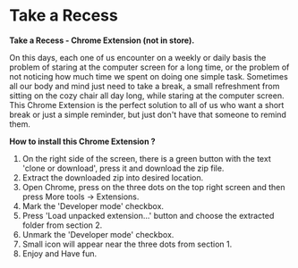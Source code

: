 # Take a Recess

**Take a Recess - Chrome Extension (not in store).**

On this days, each one of us encounter on a weekly or daily basis the problem of staring at the computer screen for a long time, or the problem of not noticing how much time we spent on doing one simple task.
Sometimes all our body and mind just need to take a break, a small refreshment from sitting on the cozy chair all day long, while staring at the computer screen.
This Chrome Extension is the perfect solution to all of us who want a short break or just a simple reminder, but just don't have that someone to remind them.

**How to install this Chrome Extension ?**

1. On the right side of the screen, there is a green button with the text 'clone or download', press it and download the zip file.
2. Extract the downloaded zip into desired location.
3. Open Chrome, press on the three dots on the top right screen and then press More tools -> Extensions.
4. Mark the 'Developer mode' checkbox.
5. Press 'Load unpacked extension...' button and choose the extracted folder from section 2.
6. Unmark the 'Developer mode' checkbox.
7. Small icon will appear near the three dots from section 1.
8. Enjoy and Have fun.
